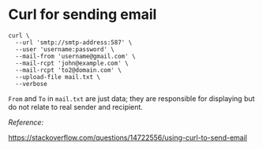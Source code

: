 # Curl for sending email #
```
curl \
  --url 'smtp://smtp-address:587' \
  --user 'username:password' \
  --mail-from 'username@gmail.com' \
  --mail-rcpt 'john@example.com' \
  --mail-rcpt 'to2@domain.com' \
  --upload-file mail.txt \
  --verbose
```

`From` and `To` in `mail.txt` are just data; they are responsible for displaying but do not relate to real sender and recipient.

*Reference:*

https://stackoverflow.com/questions/14722556/using-curl-to-send-email
